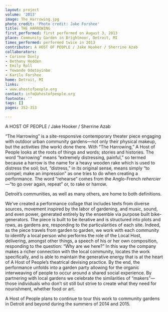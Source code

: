 ```yaml
---
layout: project
volume: '2013'
image: The_Harrowing.jpg
photo_credit: 'Photo credit: Jake Forshee'
title: THE HARROWING
first_performed: first performed on August 3, 2013
place: Community Garden in Brightmoor, Detroit, MI
times_performed: performed twice in 2013
contributor: A HOST OF PEOPLE / Jake Hooker / Sherrine Azab
collaborators:
- Corinne Donly
- Bethany Hedden
- Emily Roll
- Yewande Odetoyinbo
- Karilu Forshee
home: Detroit, MI
links:
- www.ahostofpeople.org
contact: info@ahostofpeople.org
footnote: ''
tags: []
pages: 352-353

---
```


A HOST OF PEOPLE / Jake Hooker / Sherrine Azab

“The Harrowing” is a site-responsive contemporary theater piece engaging with outdoor urban community gardens—not only their physical makeup, but the activities (the work) done there. With “The Harrowing,” A Host of People looks at the roots of things and words; stories and histories. The word “harrowing” means “extremely distressing, painful,” so termed because a harrow is the name for a heavy wooden rake which is used to distress the soil; but, “distress,” in its original sense, means simply “to compel; make an impression” as one tries to do when creating a performance. The word “rehearse” comes from the Anglo-French _rehercier_—“to go over again, repeat” or, to rake or harrow.

Detroit’s communities, as well as many others, are home to both definitions.

We’ve created a performance collage that includes texts from diverse sources, movement inspired by the labor of gardening, and music, sound, and even power, generated entirely by the ensemble via purpose built bike-generators. The piece is built to be iterative and is structured into plots and rows, as gardens are, responding to the particularities of each site. Indeed, as the piece travels from garden to garden, we work with each community to identify a local person who performs the role of the Local Host, delivering, amongst other things, a speech of his or her own composition, responding to the question: “Why are we here?” In this way the company makes a richer connection with the local community, locates the work specifically, and is able to maintain the generative energy that is at the heart of A Host of People’s theatrical devising practice. By the end, the performance unfolds into a garden party allowing for the organic interweaving of people to occur around a shared social experience. By partnering with local gardens we celebrate the similarities of “makers”—those individuals who don’t sit still but strive to create what they need for nourishment, whether food or art.

A Host of People plans to continue to tour this work to community gardens in Detroit and beyond during the summers of 2014 and 2015.

